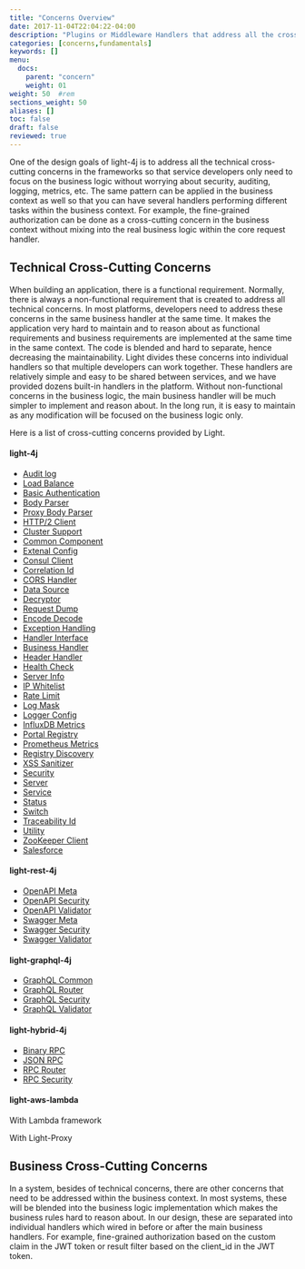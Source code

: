 ```yaml
---
title: "Concerns Overview"
date: 2017-11-04T22:04:22-04:00
description: "Plugins or Middleware Handlers that address all the cross-cutting concerns"
categories: [concerns,fundamentals]
keywords: []
menu:
  docs:
    parent: "concern"
    weight: 01
weight: 50	#rem
sections_weight: 50
aliases: []
toc: false
draft: false
reviewed: true
---
```


One of the design goals of light-4j is to address all the technical cross-cutting concerns in the frameworks so that service developers only need to focus on the business logic without worrying about security, auditing, logging, metrics, etc. The same pattern can be applied in the business context as well so that you can have several handlers performing different tasks within the business context. For example, the fine-grained authorization can be done as a cross-cutting concern in the business context without mixing into the real business logic within the core request handler.

## Technical Cross-Cutting Concerns

When building an application, there is a functional requirement. Normally, there is always a non-functional requirement that is created to address all technical concerns. In most platforms, developers need to address these concerns in the same business handler at the same time. It makes the application very hard to maintain and to reason about as functional requirements and business requirements are implemented at the same time in the same context. The code is blended and hard to separate, hence decreasing the maintainability. Light divides these concerns into individual handlers so that multiple developers can work together. These handlers are relatively simple and easy to be shared between services, and we have provided dozens built-in handlers in the platform. Without non-functional concerns in the business logic, the main business handler will be much simpler to implement and reason about. In the long run, it is easy to maintain as any modification will be focused on the business logic only.

Here is a list of cross-cutting concerns provided by Light.

#### light-4j

* [Audit log](/concern/audit/)
* [Load Balance](/concern/balance/)
* [Basic Authentication](/concern/basic/)
* [Body Parser](/concern/body/)
* [Proxy Body Parser](/concern/proxy-body/)
* [HTTP/2 Client](/concern/client/)
* [Cluster Support](/concern/cluster/)
* [Common Component](/concern/common/)
* [Extenal Config](/concern/config/)
* [Consul Client](/concern/consul/)
* [Correlation Id](/concern/correlation/)
* [CORS Handler](/concern/cors/)
* [Data Source](/concern/datasource/)
* [Decryptor](/concern/decryptor/)
* [Request Dump](/concern/dump/)
* [Encode Decode](/concern/encode-decode/)
* [Exception Handling](/concern/exception/)
* [Handler Interface](/concern/handler/)
* [Business Handler](/concern/business-handler/)
* [Header Handler](/concern/header/)
* [Health Check](/concern/health/)
* [Server Info](/concern/info/)
* [IP Whitelist](/concern/ip-whitelist/)
* [Rate Limit](/concern/limit/)
* [Log Mask](/concern/mask/)
* [Logger Config](/concern/logger-config/)
* [InfluxDB Metrics](/concern/metrics/)
* [Portal Registry](/concern/portal-registry/)
* [Prometheus Metrics](/concern/prometheus/)
* [Registry Discovery](/concern/registry/)
* [XSS Sanitizer](/concern/sanitizer/)
* [Security](/concern/security/)
* [Server](/concern/server/)
* [Service](/concern/service/)
* [Status](/concern/status/)
* [Switch](/concern/switch/)
* [Traceability Id](/concern/traceability/)
* [Utility](/concern/utility/)
* [ZooKeeper Client](/concern/zookeeper/)
* [Salesforce](/concern/salesforce/)

#### light-rest-4j

* [OpenAPI Meta](/style/light-rest-4j/openapi-meta/)
* [OpenAPI Security](/style/light-rest-4j/openapi-security/)
* [OpenAPI Validator](/style/light-rest-4j/openapi-validator/)
* [Swagger Meta](/style/light-rest-4j/swagger-meta/)
* [Swagger Security](/style/light-rest-4j/swagger-security/)
* [Swagger Validator](/style/light-rest-4j/swagger-validator/)

#### light-graphql-4j

* [GraphQL Common](/style/light-graphql-4j/graphql-common/)
* [GraphQL Router](/style/light-graphql-4j/graphql-router/)
* [GraphQL Security](/style/light-graphql-4j/graphql-security/)
* [GraphQL Validator](/style/light-graphql-4j/graphql-validator/)

#### light-hybrid-4j

* [Binary RPC](/style/light-hybrid-4j/binary-rpc/)
* [JSON RPC](/style/light-hybrid-4j/json-rpc/)
* [RPC Router](/style/light-hybrid-4j/rpc-router/)
* [RPC Security](/style/light-hybrid-4j/rpc-security/)

#### light-aws-lambda

With Lambda framework


With Light-Proxy



## Business Cross-Cutting Concerns

In a system, besides of technical concerns, there are other concerns that need to be addressed within the business context. In most systems, these will be blended into the business logic implementation which makes the business rules hard to reason about. In our design, these are separated into individual handlers which wired in before or after the main business handlers. For example, fine-grained authorization based on the custom claim in the JWT token or result filter based on the client_id in the JWT token. 

